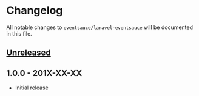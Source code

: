 # Changelog

All notable changes to `eventsauce/laravel-eventsauce` will be documented in this file.

## [Unreleased](https://github.com/laravel/dusk/compare/1.0.0...master)

## 1.0.0 - 201X-XX-XX

- Initial release
